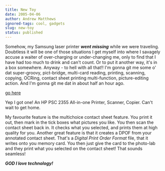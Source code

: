 ```yaml
---
title: New Toy
date: 2005-04-06
author: Andrew Matthews
ignored-tags: cool, gadgets
slug: new-toy
status: published
---
```


Somehow, my Samsung laser printer ***went missing*** while we were traveling. Doubtless it will be one of those situations I get myself into where I savagely accuse a waiter of over-charging or under-changing me, only to find that I have had too much to drink and can't count. Or to put it another way, it's in a box somewhere. Anyway - to hell with all that!! I'm gonna git me some o' dat super-groovy, pict-bridge, multi-card reading, printing, scanning, copying, OCRing, contact sheet printing multi-function, picture-editing action. And I'm gonna git me dat in about half an hour ago.

[go here](http://h10010.www1.hp.com/wwpc/pscmisc/vac/us/product_pdfs/390347.pdf)

Yep I got one! An HP PSC 2355 All-in-one Printer, Scanner, Copier. Can't wait to get home.

My favourite feature is the multichoice contact sheet feature. You print it out, then mark in the tick boxes what pictures you like. You then scan the contact sheet back in. It checks what you selected, and prints them at high quality for you. Another great feature is that it creates a DPOF from your annotated contact sheet. That's a *Digital Print Order Format* file, that it writes onto you memory card. You then just give the card to the photo-lab and they print what you selected on the contact sheet! That sounds seamless!

***GOD I love technology!***

